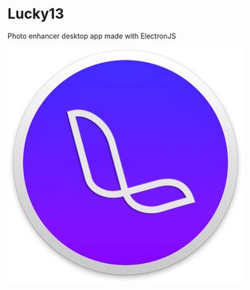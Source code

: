 # Lucky13
Photo enhancer desktop app made with ElectronJS

<a align="center" href="https://gxvr.github.io/Nanasi-CSS/">
<img src="https://raw.githubusercontent.com/gxvr/Lucky13/master/img/icon.png" style="max-width:100%;"></a>

